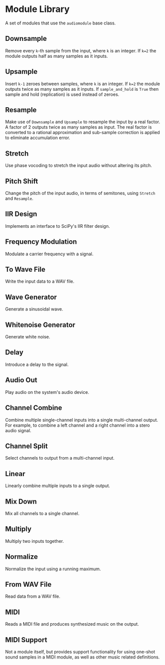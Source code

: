 # Module Library

A set of modules that use the `audiomodule` base class.

## Downsample

Remove every `k`-th sample from the input, where `k` is an integer. If `k=2` the module outputs half as many samples as it inputs.

## Upsample

Insert `k-1` zeroes between samples, where `k` is an integer. If `k=2` the module outputs twice as many samples as it inputs. If `sample_and_hold` is `True` then sample and hold (replication) is used instead of zeroes.

## Resample

Make use of `Downsample` and `Upsample` to resample the input by a real factor. A factor of 2 outputs twice as many samples as input. The real factor is converted to a rational approximation and sub-sample correction is applied to eliminate accumulation error.

## Stretch

Use phase vocoding to stretch the input audio without altering its pitch.

## Pitch Shift

Change the pitch of the input audio, in terms of semitones, using `Stretch` and `Resample`.

## IIR Design

Implements an interface to SciPy's IIR filter design.

## Frequency Modulation

Modulate a carrier frequency with a signal.

## To Wave File

Write the input data to a WAV file.

## Wave Generator

Generate a sinusoidal wave.

## Whitenoise Generator

Generate white noise.

## Delay

Introduce a delay to the signal.

## Audio Out

Play audio on the system's audio device.

## Channel Combine

Combine multiple single-channel inputs into a single multi-channel output. For example, to combine a left channel and a right channel into a stero audio signal.

## Channel Split

Select channels to output from a multi-channel input.

## Linear

Linearly combine multiple inputs to a single output.

## Mix Down

Mix all channels to a single channel.

## Multiply

Multiply two inputs together.

## Normalize

Normalize the input using a running maximum.

## From WAV File

Read data from a WAV file.

## MIDI

Reads a MIDI file and produces synthesized music on the output.

## MIDI Support

Not a module itself, but provides support functionality for using one-shot sound samples in a MIDI module, as well as other music related definitions.
